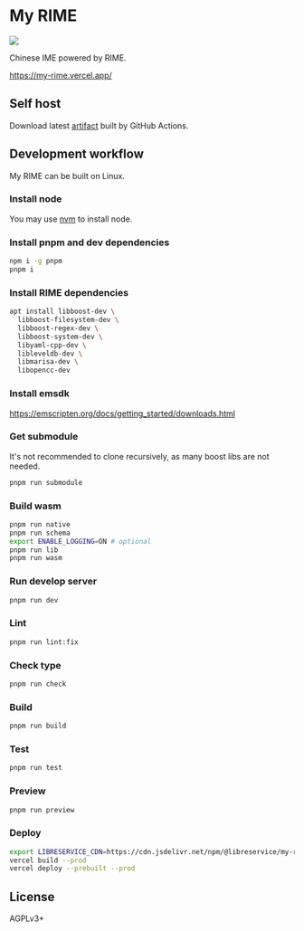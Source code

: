 # My RIME
![](https://img.shields.io/github/license/LibreService/my_rime)

Chinese IME powered by RIME.

https://my-rime.vercel.app/

## Self host
Download latest [artifact](https://github.com/LibreService/my_rime/releases/download/latest/my-rime-dist.zip) built by GitHub Actions.

## Development workflow
My RIME can be built on Linux.

### Install node
You may use [nvm](https://github.com/nvm-sh/nvm) to install node.
### Install pnpm and dev dependencies
```sh
npm i -g pnpm
pnpm i
```
### Install RIME dependencies
```sh
apt install libboost-dev \
  libboost-filesystem-dev \
  libboost-regex-dev \
  libboost-system-dev \
  libyaml-cpp-dev \
  libleveldb-dev \
  libmarisa-dev \
  libopencc-dev
```
### Install emsdk
https://emscripten.org/docs/getting_started/downloads.html
### Get submodule
It's not recommended to clone recursively, as many boost libs are not needed.
```sh
pnpm run submodule
```
### Build wasm
```sh
pnpm run native
pnpm run schema
export ENABLE_LOGGING=ON # optional
pnpm run lib
pnpm run wasm
```
### Run develop server
```sh
pnpm run dev
```
### Lint
```sh
pnpm run lint:fix
```
### Check type
```sh
pnpm run check
```
### Build
```sh
pnpm run build
```
### Test
```sh
pnpm run test
```
### Preview
```sh
pnpm run preview
```
### Deploy
```sh
export LIBRESERVICE_CDN=https://cdn.jsdelivr.net/npm/@libreservice/my-rime@VERSION/dist/ # optional
vercel build --prod
vercel deploy --prebuilt --prod
```

## License
AGPLv3+
